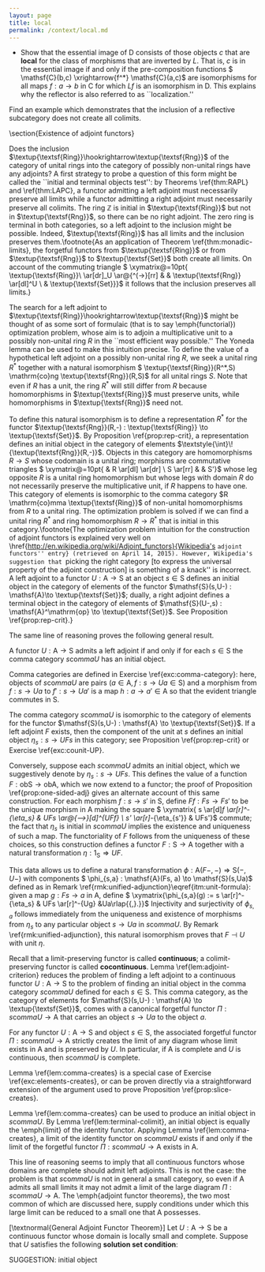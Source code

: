 ```yaml
---
layout: page
title: local
permalink: /context/local.md
---
```

-  Show that the essential image of $\mathsf{D}$ consists of those objects $c$ that are **local** for the class of morphisms that are inverted by $L$. That is, $c$ is in the essential image if and only if the pre-composition functions
$ \mathsf{C}(b,c) \xrightarrow{f^*} \mathsf{C}(a,c)$ are isomorphisms for all maps $f : a \to b$ in $\mathsf{C}$ for which $Lf$ is an isomorphism in $\mathsf{D}$. This explains why the reflector is also referred to as ``localization.''



 Find an example which demonstrates that the inclusion of a reflective subcategory does not create all colimits.



\section{Existence of adjoint functors}

Does the inclusion $\textup{\textsf{Ring}}\hookrightarrow\textup{\textsf{Rng}}$ of the category of unital rings into the category of possibly non-unital rings have any adjoints? A first strategy to probe a question of this form might be called the ``initial and terminal objects test'': by Theorems \ref{thm:RAPL} and \ref{thm:LAPC}, a functor admitting a left adjoint must necessarily preserve all limits while a functor admitting a right adjoint must necessarily preserve all colimits. The ring $\mathbb{Z}$ is initial in $\textup{\textsf{Ring}}$ but not in $\textup{\textsf{Rng}}$, so  there can be no right adjoint. The zero ring is terminal in both categories, so a left adjoint to the inclusion might be possible. Indeed, $\textup{\textsf{Ring}}$ has all limits and the inclusion preserves them.\footnote{As an application of Theorem \ref{thm:monadic-limits}, the forgetful functors from $\textup{\textsf{Ring}}$ or from $\textup{\textsf{Rng}}$ to $\textup{\textsf{Set}}$ both create all limits. On account of the commuting triangle $ \xymatrix@=10pt{ \textup{\textsf{Ring}}\ \ar[dr]_U \ar@{^(->}[rr] & & \textup{\textsf{Rng}} \ar[dl]^U \\ & \textup{\textsf{Set}}}$ it follows that the inclusion preserves all limits.}

The search for a left adjoint to $\textup{\textsf{Ring}}\hookrightarrow\textup{\textsf{Rng}}$ might be thought of as some sort of formulaic (that is to say \emph{functorial}) optimization problem, whose aim is to adjoin a multiplicative unit to a possibly non-unital ring $R$ in the ``most efficient way possible.'' The Yoneda lemma can be used to make this intuition precise. To define the value of a hypothetical left adjoint on a possibly non-unital ring $R$, we seek a unital ring $R^*$ together with a natural isomorphism
$ \textup{\textsf{Ring}}(R^*,S) \mathrm{co}ng \textup{\textsf{Rng}}(R,S)$ for all unital rings $S$. Note that even if $R$ has a unit, the ring $R^*$ will still differ from $R$ because homomorphisms in $\textup{\textsf{Ring}}$ must preserve units, while homomorphisms in $\textup{\textsf{Rng}}$ need not.

To define this natural isomorphism is to define a representation $R^*$ for the functor $\textup{\textsf{Rng}}(R,-) : \textup{\textsf{Ring}} \to \textup{\textsf{Set}}$. By Proposition \ref{prop:rep-crit}, a representation defines an initial object in the category of elements $\textstyle{\int}\!{\textup{\textsf{Rng}}(R,-)}$. Objects in this category are homomorphisms $R \to S$ whose codomain is a unital ring;  morphisms are commutative triangles
$ \xymatrix@=10pt{ & R \ar[dl] \ar[dr] \\ S \ar[rr] & & S'}$
whose leg opposite $R$ is a unital ring homomorphism but whose legs with domain $R$ do not necessarily preserve the multiplicative unit, if $R$ happens to have one. This category of elements is isomorphic to the comma category $R \mathrm{co}mma \textup{\textsf{Ring}}$ of non-unital homomorphisms from $R$ to a unital ring.  The optimization problem is solved if we can find a unital ring $R^*$ and ring homomorphism $R \to R^*$ that is initial in this category.\footnote{The optimization problem intuition for the construction of adjoint functors is explained very well on \href{http://en.wikipedia.org/wiki/Adjoint_functors}{Wikipedia's ``adjoint functors'' entry} (retrieved on April 14, 2015). However, Wikipedia's suggestion that ``picking the right category [to express the universal property of the adjoint construction] is something of a knack'' is incorrect. A left adjoint to a functor $U : \mathsf{A} \to \mathsf{S}$ at an object $s \in \mathsf{S}$ defines an initial object in the category of elements of the functor $\mathsf{S}(s,U-) : \mathsf{A}\to \textup{\textsf{Set}}$; dually, a right adjoint defines a terminal object in the category of elements of $\mathsf{S}(U-,s) : \mathsf{A}^\mathrm{op} \to \textup{\textsf{Set}}$. See Proposition \ref{prop:rep-crit}.}



The same line of reasoning proves the following general result.

 A  functor $U : \mathsf{A} \to \mathsf{S}$ admits a left adjoint if and only if for each $s \in \mathsf{S}$ the comma category $s \mathrm{co}mma U$ has an initial object.


Comma categories are defined in Exercise \ref{exc:comma-category}: here, objects of $s \mathrm{co}mma U$ are  pairs $(a \in \mathsf{A}, f : s \to Ua \in \mathsf{S})$ and a morphism from $f : s \to Ua$ to $f' : s \to Ua'$ is a map  $h : a \to a' \in \mathsf{A}$ so that the evident triangle commutes in $\mathsf{S}$.


The comma category $s \mathrm{co}mma U$ is isomorphic to the category of elements for the functor $\mathsf{S}(s,U-) : \mathsf{A} \to \textup{\textsf{Set}}$. If a left adjoint $F$ exists, then the component of the unit  at $s$ defines an initial object $\eta_s : s \to UFs$ in this category; see Proposition \ref{prop:rep-crit} or Exercise \ref{exc:counit-UP}.

  Conversely, suppose each $s \mathrm{co}mma U$ admits an initial object, which we suggestively denote by $\eta_s : s \to UFs$. This defines the value of a function $F : \mathrm{ob}\mathsf{S} \to \mathrm{ob}\mathsf{A}$, which we now extend to a functor; the proof of Proposition \ref{prop:one-sided-adj} gives an alternate account of this same construction. For each morphism $f : s \to s'$ in $\mathsf{S}$, define $Ff : Fs \to Fs'$ to be the unique morphism in $\mathsf{A}$ making the square
$ \xymatrix{ s \ar[d]_f \ar[r]^-{\eta_s} & UFs \ar@{-->}[d]^{UFf} \\ s' \ar[r]_-{\eta_{s'}} & UFs'}$ commute; the fact that $\eta_s$ is initial in $s \mathrm{co}mma U$ implies the existence and uniqueness of such a map. The functoriality of $F$ follows from the uniqueness of these choices, so this construction defines a functor $F : \mathsf{S} \to  \mathsf{A}$ together with a natural transformation $\eta : 1_\mathsf{S} \Rightarrow UF$.

This data allows us to define a natural transformation $\phi : \mathsf{A}(F-,-) \Rightarrow \mathsf{S}(-,U-)$ with components
$ \phi_{s,a} : \mathsf{A}(Fs, a) \to \mathsf{S}(s,Ua)$ defined as in Remark \ref{rmk:unified-adjunction}\eqref{itm:unit-formula}: given a map $g : Fs \to a$ in $\mathsf{A}$, define $ \xymatrix{\phi_{s,a}(g) :=  s \ar[r]^-{\eta_s} & UFs \ar[r]^-{Ug} &Ua\rlap{{\,}.}}$  Injectivity and surjectivity of $\phi_{s,a}$ follows immediately from the uniqueness and existence of morphisms from $\eta_s$ to any particular object $s \to Ua$ in $s \mathrm{co}mma U$. By Remark \ref{rmk:unified-adjunction}, this natural isomorphism proves that $F \dashv U$ with unit $\eta$.


Recall that a limit-preserving functor is called **continuous**; a colimit-preserving functor is called **cocontinuous**. Lemma \ref{lem:adjoint-criterion} reduces the problem of finding a left adjoint to a continuous functor $U : \mathsf{A} \to \mathsf{S}$ to the problem of finding an initial object in the comma category $s \mathrm{co}mma U$ defined for each $s \in \mathsf{S}$. This comma category, as the category of elements for $\mathsf{S}(s,U-) : \mathsf{A} \to \textup{\textsf{Set}}$, comes with a canonical forgetful functor $\Pi: s \mathrm{co}mma U \to \mathsf{A}$ that carries an object $s \to Ua$ to the object $a$.

 For any functor $U : \mathsf{A} \to \mathsf{S}$ and object $s \in \mathsf{S}$, the associated forgetful functor $\Pi : s \mathrm{co}mma U \to \mathsf{A}$ strictly creates the limit of any diagram whose limit exists in $\mathsf{A}$ and is preserved by $U$. In particular, if $\mathsf{A}$ is complete and $U$ is continuous, then $s \mathrm{co}mma U$ is complete.

 Lemma \ref{lem:comma-creates} is a special case of Exercise \ref{exc:elements-creates}, or can be proven directly via a straightforward extension of the argument used to prove Proposition \ref{prop:slice-creates}.


Lemma \ref{lem:comma-creates} can be used to produce an initial object in $s \mathrm{co}mma U$. By Lemma \ref{lem:terminal-colimit}, an initial object is equally the \emph{limit} of the identity functor. Applying Lemma \ref{lem:comma-creates}, a limit of the identity functor on $s \mathrm{co}mma U$ exists if and only if the limit of the forgetful functor $\Pi : s \mathrm{co}mma U \to \mathsf{A}$ exists in $\mathsf{A}$.

This line of reasoning seems to imply that all continuous functors whose domains are complete should admit left adjoints. This is not the case: the problem is that $s \mathrm{co}mma U$ is not in general a small category, so even if $\mathsf{A}$ admits all small limits it may not admit a limit of the large diagram $\Pi : s \mathrm{co}mma U \to \mathsf{A}$. The \emph{adjoint functor theorems}, the two most common of which are discussed here, supply conditions under which this large limit can be reduced to a small one that $\mathsf{A}$ possesses.

[\textnormal{General Adjoint Functor Theorem}] Let $U : \mathsf{A} \to \mathsf{S}$ be a continuous functor whose domain is locally small and complete. Suppose that $U$ satisfies the following **solution set condition**:


SUGGESTION: initial object
